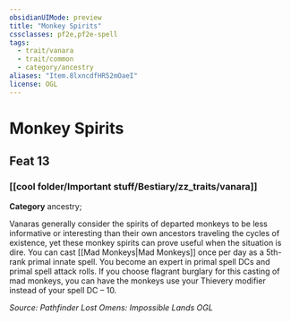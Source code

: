 ```yaml
---
obsidianUIMode: preview
title: "Monkey Spirits"
cssclasses: pf2e,pf2e-spell
tags:
  - trait/vanara
  - trait/common
  - category/ancestry
aliases: "Item.8lxncdfHR52mOaeI"
license: OGL
---
```

# Monkey Spirits
## Feat 13
### [[cool folder/Important stuff/Bestiary/zz_traits/vanara]]

**Category** ancestry; 




Vanaras generally consider the spirits of departed monkeys to be less informative or interesting than their own ancestors traveling the cycles of existence, yet these monkey spirits can prove useful when the situation is dire. You can cast [[Mad Monkeys|Mad Monkeys]] once per day as a 5th-rank primal innate spell. You become an expert in primal spell DCs and primal spell attack rolls. If you choose flagrant burglary for this casting of mad monkeys, you can have the monkeys use your Thievery modifier instead of your spell DC – 10.

*Source: Pathfinder Lost Omens: Impossible Lands*
*OGL*